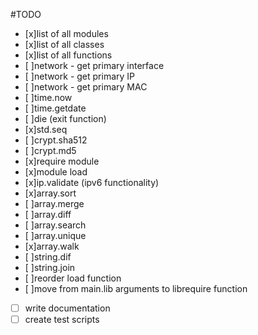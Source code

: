 #TODO
- [x]list of all modules
- [x]list of all classes
- [x]list of all functions
- [ ]network - get primary interface
- [ ]network - get primary IP
- [ ]network - get primary MAC
- [ ]time.now
- [ ]time.getdate
- [ ]die (exit function)
- [x]std.seq
- [ ]crypt.sha512
- [ ]crypt.md5
- [x]require module
- [x]module load
- [x]ip.validate (ipv6 functionality)
- [x]array.sort
- [ ]array.merge
- [ ]array.diff
- [ ]array.search
- [ ]array.unique
- [x]array.walk
- [ ]string.dif
- [ ]string.join
- [ ]reorder load function
- [ ]move from main.lib arguments to librequire function
- [ ] write documentation
- [ ] create test scripts
